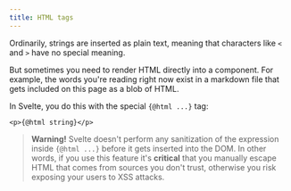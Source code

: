 ```yaml
---
title: HTML tags
---
```


Ordinarily, strings are inserted as plain text, meaning that characters like `<` and `>` have no special meaning.

But sometimes you need to render HTML directly into a component. For example, the words you're reading right now exist in a markdown file that gets included on this page as a blob of HTML.

In Svelte, you do this with the special `{@html ...}` tag:

```svelte
<p>{@html string}</p>
```

> **Warning!** Svelte doesn't perform any sanitization of the expression inside `{@html ...}` before it gets inserted into the DOM. In other words, if you use this feature it's **critical** that you manually escape HTML that comes from sources you don't trust, otherwise you risk exposing your users to XSS attacks.
